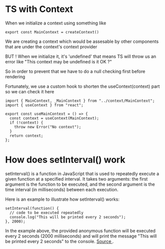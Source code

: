 # TS with Context

When we initialize a context using something like

```
export const MainContext = createContext()
```

We are creating a context which would be assesable by other components that are under the context's context provider

BUT !
When we initialize it, it's 'undefined' that means TS will throw us an error like "This context may be undefined is it OK ?"

So in order to prevent that we have to do a null checking first before rendering

Fortunately, we use a custom hook to shorten the useContext(context) part so we can check it here

```
import { MainContext, _MainContext } from "../context/MainContext";
import { useContext } from "react";

export const useMainContext = () => {
  const context = useContext(MainContext);
  if (!context) {
    throw new Error("No context");
  }
  return context;
};
```

# How does setInterval() work

setInterval() is a function in JavaScript that is used to repeatedly execute a given function at a specified interval. It takes two arguments: the first argument is the function to be executed, and the second argument is the time interval (in milliseconds) between each execution.

Here is an example to illustrate how setInterval() works:

```
setInterval(function() {
  // code to be executed repeatedly
  console.log("This will be printed every 2 seconds");
}, 2000);
```

In the example above, the provided anonymous function will be executed every 2 seconds (2000 milliseconds) and will print the message "This will be printed every 2 seconds" to the console.
[Source ](https://www.shecodes.io/athena/143127-how-does-setinterval-work-in-javascript).
